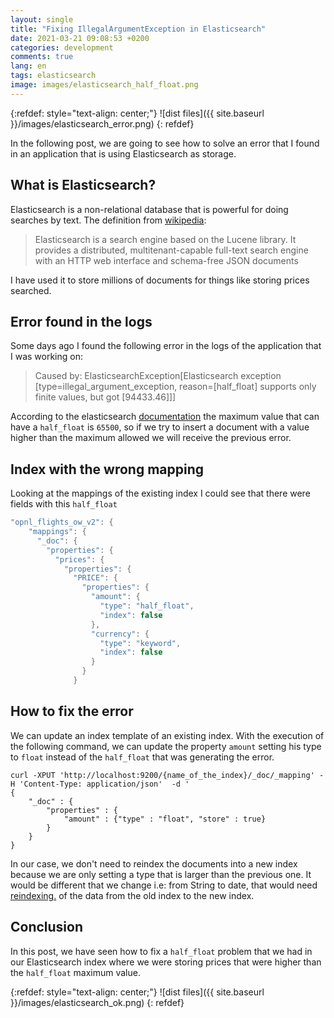 ```yaml
---
layout: single
title: "Fixing IllegalArgumentException in Elasticsearch"
date: 2021-03-21 09:08:53 +0200
categories: development
comments: true
lang: en
tags: elasticsearch
image: images/elasticsearch_half_float.png
---
```


{:refdef: style="text-align: center;"}
![dist files]({{ site.baseurl }}/images/elasticsearch_error.png)
{: refdef}

In the following post, we are going to see how to solve an error that I found in an application that is using Elasticsearch as storage.

What is Elasticsearch?
-----------------------------
Elasticsearch is a non-relational database that is powerful for doing searches by text. The definition from <a href="https://en.wikipedia.org/wiki/Elasticsearch">wikipedia</a>:

> Elasticsearch is a search engine based on the Lucene library. It provides a distributed, multitenant-capable full-text search engine with an HTTP web interface and schema-free JSON documents

I have used it to store millions of documents for things like storing prices searched. 

Error found in the logs
-----------------------------
Some days ago I found the following error in the logs of the application that I was working on:

> Caused by: ElasticsearchException[Elasticsearch exception [type=illegal_argument_exception, reason=[half_float] supports only finite values, but got [94433.46]]]

According to the elasticsearch <a href="https://www.elastic.co/guide/en/elasticsearch/reference/6.8/number.html">documentation</a> the maximum value that can have a `half_float` is `65500`, so if we try to insert a document with a value higher than the maximum allowed we will receive the previous error. 

Index with the wrong mapping 
--------------------------------------

Looking at the mappings of the existing index I could see that there were fields with this `half_float`

```java
"opnl_flights_ow_v2": {
    "mappings": {
      "_doc": {
        "properties": {
          "prices": {
            "properties": {
              "PRICE": {
                "properties": {
                  "amount": {
                    "type": "half_float",
                    "index": false
                  },
                  "currency": {
                    "type": "keyword",
                    "index": false
                  }
                }
              }
```

How to fix the error
-----------------------------

We can update an index template of an existing index.  With the execution of the following command, we can update the property `amount` setting his type to `float` instead of the `half_float` that was generating the error. 

```console
curl -XPUT 'http://localhost:9200/{name_of_the_index}/_doc/_mapping' -H 'Content-Type: application/json'  -d '
{
    "_doc" : {
        "properties" : {
            "amount" : {"type" : "float", "store" : true}
        }
    }
}
```

In our case, we don't need to reindex the documents into a new index because we are only setting a type that is larger than the previous one. It would be different that we change i.e: from String to date, that would need <a href="https://www.elastic.co/guide/en/elasticsearch/reference/current/docs-reindex.html">
reindexing.</a> of the data from the old index to the new index.

## Conclusion

In this post, we have seen how to fix a `half_float` problem that we had in our Elasticsearch index where we were storing prices that were higher than the `half_float` maximum value.

{:refdef: style="text-align: center;"}
![dist files]({{ site.baseurl }}/images/elasticsearch_ok.png)
{: refdef}

